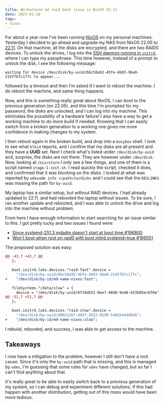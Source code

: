 ```yaml
---
title: Workaround md raid boot issue in NixOS 22.11
date: 2023-01-10
tags:
- nixos
---
```

For about a year now I've been running [NixOS](https://nixos.org/ "NixOS") on my personal machines. Yesterday I decided to go ahead and upgrade my NAS from NixOS 22.05 to [22.11](https://nixos.org/blog/announcements.html#nixos-22.11). On that machine, all the disks are encrypted, and there are two RAID0 devices. To unlock the drives, I log into the [SSH daemon running in `initrd`](https://nixos.wiki/wiki/Remote_LUKS_Unlocking), where I can type my passphrase. This time however, instead of a prompt to unlock the disk, I see the following message:
```
waiting for device /dev/disk/by-uuid/66c58a92-45fe-4b03-9be0-214ff67c177c to appear...
```
followed by a timeout and then I'm asked if I want to reboot the machine. I do reboot the machine, and same thing happens.

Now, and this is something really great about NixOS, I can boot to the previous generation (on 22.05), and this time I'm prompted for my password, the disks are unlocked, and I can log into my machine. This eliminates the possibility of a hardware failure! I also have a way to get a working machine to do more build if needed. Knowing that I can easily switch from a broken generation to a working one gives me more confidence in making changes to my system.

I then reboot again in the broken build, and drop into a `busybox` shell. I look to see what `blkid` reports, and I confirm that my disks are all present and they have a **UUID** set. Next I check what's listed under `/dev/disk/by-uuid` and, surprise, the disks are not there. They are however under `/dev/disk`. Now, looking at `/nix/store` I only see a few things, and one of them is a script named `stage-1-init.sh`. I read quickly the script, checked it does, and confirmed that it was blocking on the disks. I looked at what was reported by `udevadm info </path/to/disk>` and I could see that the `DEVLINKS` was missing the path for `by-uuid`.

My laptop has a similar setup, but without RAID devices. I had already updated to 22.11, and had rebooted the laptop without issues. To be sure, I ran another update and rebooted, and I was able to unlock the drive and log into the machine without problem.

From here I have enough information to start searching for an issue similar to this. I got pretty lucky and two issues I found were:
- [Since systemd-251.3 mdadm doesn't start at boot time #196800 ](https://github.com/nixoS/nixpkgs/issues/196800)
- [Won't boot when root on raid0 with boot.initrd.systemd=true #199551 ](https://github.com/nixoS/nixpkgs/issues/199551)

The proposed solution was easy:
```diff
@@ -43,7 +43,7 @@
   };

   boot.initrd.luks.devices."raid-fast".device =
-    "/dev/disk/by-uuid/66c58a92-45fe-4b03-9be0-214ff67c177c";
+    "/dev/disk/by-id/md-name-nixos:fast";

   fileSystems."/data/slow" = {
     device = "/dev/disk/by-uuid/0f16db51-0ee7-48d8-9e48-653b85ecbf0a";
@@ -51,7 +51,7 @@
   };

   boot.initrd.luks.devices."raid-slow".device =
-    "/dev/disk/by-uuid/d8b21267-d457-4522-91d9-5481b44dd0a5";
+    "/dev/disk/by-id/md-name-nixos:slow";
```

I rebuild, rebooted, and success, I was able to get access to the machine.

## Takeaways

I now have a mitigation to the problem, however I still don't have a root cause. Since it's only the `by-uuid` path that is missing, and this is managed by `udev`, I'm guessing that some rules for `udev` have changed, but so far I can't find anything about that.

It's really great to be able to easily switch back to a previous generation of my system, so I can debug and experiment different solutions. If this had happen with another distribution, getting out of this mess would have been more tedious.
